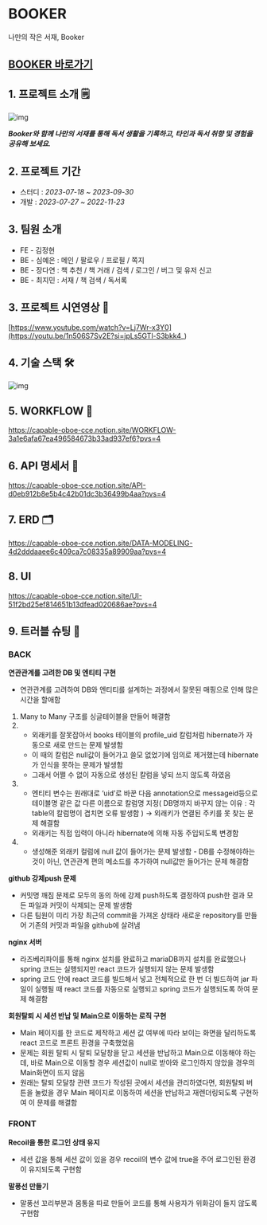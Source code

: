 # BOOKER
나만의 작은 서재, Booker


 ## [BOOKER 바로가기](https://read.our-booker.site/)

## 1. 프로젝트 소개 🗒

![img](https://github.com/project-fourtato/Backend_v3/assets/84323684/d9742683-311a-4f06-88ef-f394af492f70)

**_Booker와 함께 나만의 서재를 통해 독서 생활을 기록하고, 타인과 독서 취향 및 경험을 공유해 보세요._**


## 2. 프로젝트 기간
- 스터디 : _2023-07-18 ~ 2023-09-30_
- 개발 : _2023-07-27 ~ 2022-11-23_

## 3. 팀원 소개  
-   FE - 김정현   
-   BE - 심예은 :  메인 / 팔로우 / 프로필 / 쪽지
-   BE - 장다연 :  책 추천 / 책 거래 / 검색 / 로그인 / 버그 및 유저 신고    
-   BE - 최지민 :  서재 / 책 검색 / 독서록

## 3. 프로젝트 시연영상 📌
[https://www.youtube.com/watch?v=Lj7Wr-x3Y0](https://youtu.be/1n506S7Sv2E?si=jpLs5GTl-S3bkk4_)

## 4. 기술 스택 🛠
![img](https://github.com/project-fourtato/Backend_v3/assets/84323684/76d8421b-c17e-4f82-9018-1a97560aea6d)

## 5. WORKFLOW 🫧
https://capable-oboe-cce.notion.site/WORKFLOW-3a1e6afa67ea496584673b33ad937ef6?pvs=4

## 6. API 명세서 📃

https://capable-oboe-cce.notion.site/API-d0eb912b8e5b4c42b01dc3b36499b4aa?pvs=4

## 7. ERD 🗂

https://capable-oboe-cce.notion.site/DATA-MODELING-4d2dddaaee6c409ca7c08335a89909aa?pvs=4

## 8. UI

https://capable-oboe-cce.notion.site/UI-51f2bd25ef814651b13dfead020686ae?pvs=4

## 9. 트러블 슈팅 🎃
### BACK

      
**연관관계를 고려한 DB 및 엔티티 구현**

-   연관관계를 고려하여 DB와 엔티티를 설계하는 과정에서 잘못된 매핑으로 인해 많은 시간을 할애함
   1.  Many to Many 구조를 싱글테이블을 만들어 해결함
   2.
      - 외래키를 잘못잡아서 books 테이블의 profile_uid 칼럼처럼 hibernate가 자동으로 새로 만드는 문제 발생함
      - 이 때의 칼럼은 null값이 들어가고 쓸모 없었기에 임의로 제거했는데 hibernate가 인식을 못하는 문제가 발생함
      - 그래서 어쩔 수 없이 자동으로 생성된 칼럼을 넣되 쓰지 않도록 하였음
  3.
     - 엔티티 변수는 원래대로 ‘uid’로 바꾼 다음 annotation으로 messageid등으로 테이블명 같은 값 다른 이름으로 칼럼명 지정( DB명까지 바꾸지 않는 이유 : 각 table의 칼럼명이 겹치면 오류 발생함 ) → 외래키가 연결된 주키를 못 찾는 문제 해결함
     - 외래키는 직접 입력이 아니라 hibernate에 의해 자동 주입되도록 변경함
  4.
     - 생성해준 외래키 컬럼에 null 값이 들어가는 문제 발생함
    - DB를 수정해야하는 것이 아닌, 연관관계 편의 메소드를 추가하여 null값만 들어가는 문제 해결함

**github 강제push 문제**

-   커밋명 깨짐 문제로 모두의 동의 하에 강제 push하도록 결정하여 push한 결과 모든 파일과 커밋이 삭제되는 문제 발생함
-   다른 팀원이 미리 가장 최근의 commit을 가져온 상태라 새로운 repository를 만들어 기존의 커밋과 파일을 github에 살려냄

**nginx 서버**
-  라즈베리파이를 통해 nginx 설치를 완료하고 mariaDB까지 설치를 완료했으나 spring 코드는 실행되지만 react 코드가 실행되지 않는 문제 발생함
-  spring 코드 안에 react 코드를 빌드해서 넣고 전체적으로 한 번 더 빌드하여 jar 파일이 실행될 때 react 코드를 자동으로 실행되고 spring 코드가 실행되도록 하여 문제 해결함
  
**회원탈퇴 시 세션 반납 및 Main으로 이동하는 로직 구현**

-   Main 페이지를 한 코드로 제작하고 세션 값 여부에 따라 보이는 화면을 달리하도록 react 코드로 프론트 환경을 구축했었음
-   문제는 회원 탈퇴 시 탈퇴 모달창을 닫고 세션을 반납하고 Main으로 이동해야 하는데, 바로 Main으로 이동할 경우 세션값이 null로 받아와 로그인하지 않았을 경우의 Main화면이 뜨지 않음
-   원래는 탈퇴 모달창 관련 코드가 작성된 곳에서 세션을 관리하였다면, 회원탈퇴 버튼을 눌렀을 경우 Main 페이지로 이동하여 세션을 반납하고 재렌더링되도록 구현하여 이 문제를 해결함

### FRONT

      
**Recoil을 통한 로그인 상태 유지**

-   세션 값을 통해 세션 값이 있을 경우 recoil의 변수 값에 true을 주어 로그인된 환경이 유지되도록 구현함

**말풍선 만들기**
- 말풍선 꼬리부분과 몸통을 따로 만들어 코드를 통해 사용자가 위화감이 들지 않도록 구현함
